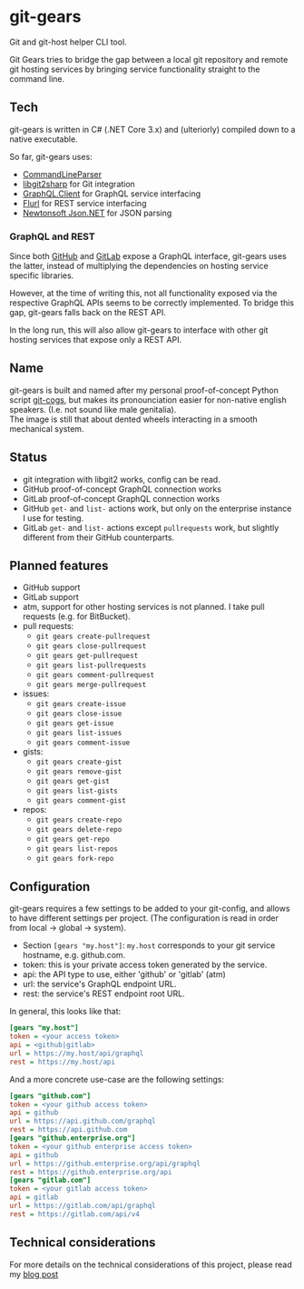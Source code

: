 # git-gears

Git and git-host helper CLI tool.

Git Gears tries to bridge the gap between
a local git repository and remote git hosting services
by bringing service functionality straight to
the command line.

## Tech

git-gears is written in C# (.NET Core 3.x)
and (ulteriorly) compiled down to a native executable.

So far, git-gears uses:

- [CommandLineParser](https://github.com/commandlineparser/commandline)
- [libgit2sharp](https://github.com/libgit2/libgit2sharp) for Git integration
- [GraphQL.Client](https://github.com/graphql-dotnet/graphql-client) for GraphQL service interfacing
- [Flurl](https://flurl.dev) for REST service interfacing
- [Newtonsoft Json.NET](https://www.newtonsoft.com/json) for JSON parsing

### GraphQL and REST

Since both [GitHub](https://developer.github.com/v4/) and
[GitLab](https://docs.gitlab.com/ee/api/graphql/index.html)
expose a GraphQL interface,
git-gears uses the latter, instead of multiplying the dependencies on
hosting service specific libraries.

However, at the time of writing this,
not all functionality exposed via the respective GraphQL APIs
seems to be correctly implemented.
To bridge this gap, git-gears falls back on the REST API.

In the long run, this will also allow git-gears to interface
with other git hosting services that expose only a REST API.

## Name

git-gears is built and named after my personal proof-of-concept
Python script [git-cogs](https://github.com/KageKirin/git-cog.py),
but makes its pronounciation easier for non-native english speakers.
(I.e. not sound like male genitalia).  
The image is still that about dented wheels interacting
in a smooth mechanical system.

## Status

- git integration with libgit2 works, config can be read.
- GitHub proof-of-concept GraphQL connection works
- GitLab proof-of-concept GraphQL connection works
- GitHub `get-` and `list-` actions work, but only on the enterprise instance I use for testing.
- GitLab `get-` and `list-` actions except `pullrequests` work, but slightly different from their GitHub counterparts.

## Planned features

- GitHub support
- GitLab support
- atm, support for other hosting services is not planned. I take pull requests (e.g. for BitBucket).
- pull requests:
  - `git gears create-pullrequest`
  - `git gears close-pullrequest`
  - `git gears get-pullrequest`
  - `git gears list-pullrequests`
  - `git gears comment-pullrequest`
  - `git gears merge-pullrequest`
- issues:
  - `git gears create-issue`
  - `git gears close-issue`
  - `git gears get-issue`
  - `git gears list-issues`
  - `git gears comment-issue`
- gists:
  - `git gears create-gist`
  - `git gears remove-gist`
  - `git gears get-gist`
  - `git gears list-gists`
  - `git gears comment-gist`
- repos:
  - `git gears create-repo`
  - `git gears delete-repo`
  - `git gears get-repo`
  - `git gears list-repos`
  - `git gears fork-repo`

## Configuration

git-gears requires a few settings to be added to your git-config,
and allows to have different settings per project.
(The configuration is read in order from local -> global -> system).

- Section `[gears "my.host"]`: `my.host` corresponds to your git service hostname, e.g. github.com.
- token: this is your private access token generated by the service.
- api: the API type to use, either 'github' or 'gitlab' (atm)
- url: the service's GraphQL endpoint URL.
- rest: the service's REST endpoint root URL.

In general, this looks like that:

```ini
[gears "my.host"]
token = <your access token>
api = <github|gitlab>
url = https://my.host/api/graphql
rest = https://my.host/api
```

And a more concrete use-case are the following settings:

```ini
[gears "github.com"]
token = <your github access token>
api = github
url = https://api.github.com/graphql
rest = https://api.github.com
[gears "github.enterprise.org"]
token = <your github enterprise access token>
api = github
url = https://github.enterprise.org/api/graphql
rest = https://github.enterprise.org/api
[gears "gitlab.com"]
token = <your gitlab access token>
api = gitlab
url = https://gitlab.com/api/graphql
rest = https://gitlab.com/api/v4
```

## Technical considerations

For more details on the technical considerations of this project, please read my [blog post](https://gist.github.com/KageKirin/719fa5c74affd90c21fa2d7d959dc9f3)
